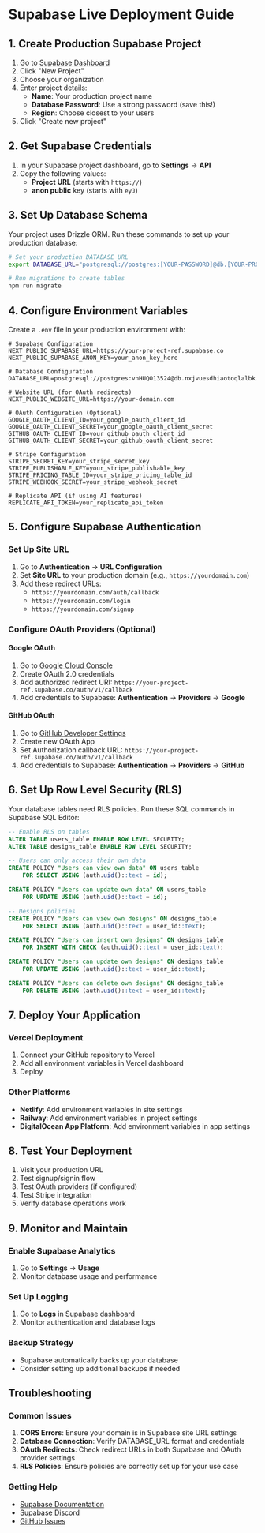 # Supabase Live Deployment Guide

## 1. Create Production Supabase Project

1. Go to [Supabase Dashboard](https://app.supabase.io/)
2. Click "New Project"
3. Choose your organization
4. Enter project details:
   - **Name**: Your production project name
   - **Database Password**: Use a strong password (save this!)
   - **Region**: Choose closest to your users
5. Click "Create new project"

## 2. Get Supabase Credentials

1. In your Supabase project dashboard, go to **Settings** → **API**
2. Copy the following values:
   - **Project URL** (starts with `https://`)
   - **anon public** key (starts with `eyJ`)

## 3. Set Up Database Schema

Your project uses Drizzle ORM. Run these commands to set up your production database:

```bash
# Set your production DATABASE_URL
export DATABASE_URL="postgresql://postgres:[YOUR-PASSWORD]@db.[YOUR-PROJECT-REF].supabase.co:5432/postgres"

# Run migrations to create tables
npm run migrate
```

## 4. Configure Environment Variables

Create a `.env` file in your production environment with:

```env
# Supabase Configuration
NEXT_PUBLIC_SUPABASE_URL=https://your-project-ref.supabase.co
NEXT_PUBLIC_SUPABASE_ANON_KEY=your_anon_key_here

# Database Configuration
DATABASE_URL=postgresql://postgres:vnHUQO13524@db.nxjvuesdhiaotoqlalbk.supabase.co:5432/postgres

# Website URL (for OAuth redirects)
NEXT_PUBLIC_WEBSITE_URL=https://your-domain.com

# OAuth Configuration (Optional)
GOOGLE_OAUTH_CLIENT_ID=your_google_oauth_client_id
GOOGLE_OAUTH_CLIENT_SECRET=your_google_oauth_client_secret
GITHUB_OAUTH_CLIENT_ID=your_github_oauth_client_id
GITHUB_OAUTH_CLIENT_SECRET=your_github_oauth_client_secret

# Stripe Configuration
STRIPE_SECRET_KEY=your_stripe_secret_key
STRIPE_PUBLISHABLE_KEY=your_stripe_publishable_key
STRIPE_PRICING_TABLE_ID=your_stripe_pricing_table_id
STRIPE_WEBHOOK_SECRET=your_stripe_webhook_secret

# Replicate API (if using AI features)
REPLICATE_API_TOKEN=your_replicate_api_token
```

## 5. Configure Supabase Authentication

### Set Up Site URL
1. Go to **Authentication** → **URL Configuration**
2. Set **Site URL** to your production domain (e.g., `https://yourdomain.com`)
3. Add these redirect URLs:
   - `https://yourdomain.com/auth/callback`
   - `https://yourdomain.com/login`
   - `https://yourdomain.com/signup`

### Configure OAuth Providers (Optional)

#### Google OAuth
1. Go to [Google Cloud Console](https://console.cloud.google.com/)
2. Create OAuth 2.0 credentials
3. Add authorized redirect URI: `https://your-project-ref.supabase.co/auth/v1/callback`
4. Add credentials to Supabase: **Authentication** → **Providers** → **Google**

#### GitHub OAuth
1. Go to [GitHub Developer Settings](https://github.com/settings/developers)
2. Create new OAuth App
3. Set Authorization callback URL: `https://your-project-ref.supabase.co/auth/v1/callback`
4. Add credentials to Supabase: **Authentication** → **Providers** → **GitHub**

## 6. Set Up Row Level Security (RLS)

Your database tables need RLS policies. Run these SQL commands in Supabase SQL Editor:

```sql
-- Enable RLS on tables
ALTER TABLE users_table ENABLE ROW LEVEL SECURITY;
ALTER TABLE designs_table ENABLE ROW LEVEL SECURITY;

-- Users can only access their own data
CREATE POLICY "Users can view own data" ON users_table
    FOR SELECT USING (auth.uid()::text = id);

CREATE POLICY "Users can update own data" ON users_table
    FOR UPDATE USING (auth.uid()::text = id);

-- Designs policies
CREATE POLICY "Users can view own designs" ON designs_table
    FOR SELECT USING (auth.uid()::text = user_id::text);

CREATE POLICY "Users can insert own designs" ON designs_table
    FOR INSERT WITH CHECK (auth.uid()::text = user_id::text);

CREATE POLICY "Users can update own designs" ON designs_table
    FOR UPDATE USING (auth.uid()::text = user_id::text);

CREATE POLICY "Users can delete own designs" ON designs_table
    FOR DELETE USING (auth.uid()::text = user_id::text);
```

## 7. Deploy Your Application

### Vercel Deployment
1. Connect your GitHub repository to Vercel
2. Add all environment variables in Vercel dashboard
3. Deploy

### Other Platforms
- **Netlify**: Add environment variables in site settings
- **Railway**: Add environment variables in project settings
- **DigitalOcean App Platform**: Add environment variables in app settings

## 8. Test Your Deployment

1. Visit your production URL
2. Test signup/signin flow
3. Test OAuth providers (if configured)
4. Test Stripe integration
5. Verify database operations work

## 9. Monitor and Maintain

### Enable Supabase Analytics
1. Go to **Settings** → **Usage**
2. Monitor database usage and performance

### Set Up Logging
1. Go to **Logs** in Supabase dashboard
2. Monitor authentication and database logs

### Backup Strategy
- Supabase automatically backs up your database
- Consider setting up additional backups if needed

## Troubleshooting

### Common Issues

1. **CORS Errors**: Ensure your domain is in Supabase site URL settings
2. **Database Connection**: Verify DATABASE_URL format and credentials
3. **OAuth Redirects**: Check redirect URLs in both Supabase and OAuth provider settings
4. **RLS Policies**: Ensure policies are correctly set up for your use case

### Getting Help
- [Supabase Documentation](https://supabase.com/docs)
- [Supabase Discord](https://discord.supabase.com/)
- [GitHub Issues](https://github.com/supabase/supabase/issues) 